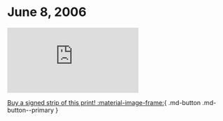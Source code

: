 # June 8, 2006

![](https://www.achewood.com/comic.php?date=06082006)

[Buy a signed strip of this print! :material-image-frame:](https://achewood-holiday-pop-up.myshopify.com/products/strip#06082006){ .md-button .md-button--primary }
